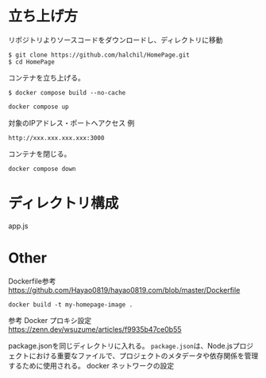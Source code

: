 # 立ち上げ方

リポジトリよりソースコードをダウンロードし、ディレクトリに移動
```
$ git clone https://github.com/halchil/HomePage.git
$ cd HomePage
```

コンテナを立ち上げる。

```
$ docker compose build --no-cache
```

```bash
docker compose up
```

対象のIPアドレス・ポートへアクセス
例
```
http://xxx.xxx.xxx.xxx:3000
```

コンテナを閉じる。
```bash
docker compose down
```

# ディレクトリ構成
app.js

# Other

Dockerfile参考
https://github.com/Hayao0819/hayao0819.com/blob/master/Dockerfile

```
docker build -t my-homepage-image .
```

参考 Docker プロキシ設定
https://zenn.dev/wsuzume/articles/f9935b47ce0b55


package.jsonを同じディレクトリに入れる。
`package.json`は、Node.jsプロジェクトにおける重要なファイルで、プロジェクトのメタデータや依存関係を管理するために使用される。
docker ネットワークの設定
